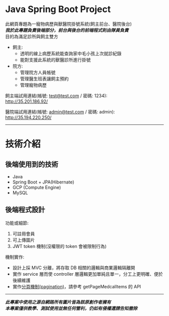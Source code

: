 
# Java Spring Boot Project #

此網頁專題為一寵物病歷與獸醫院掛號系統(飼主前台、醫院後台)  
***我於此專題負責後端部分，前台與後台的前端程式則由隊員負責***  
目的為滿足診所與飼主雙方

* 飼主:
  * 透明的線上病歷系統能查詢家中毛小孩上次就診紀錄
  * 能對支援此系統的獸醫診所進行掛號
* 院方:  
  * 管理院方人員帳號
  * 管理醫生班表讓飼主預約
  * 管理寵物病歷

飼主端試用連結(帳號: test@test.com / 密碼: 1234):  
http://35.201.186.92/

醫院端試用連結(帳號: admin@test.com / 密碼: admin):  
http://35.194.220.250/

---------------------------------------

# 技術介紹 #

## 後端使用到的技術 ##

* Java
* Spring Boot + JPA(Hibernate)
* GCP (Compute Engine)
* MySQL

## 後端程式設計 ##

功能或細節:  

1. 可註冊會員  
2. 可上傳圖片  
3. JWT token 機制(沒權限的 token 會被限制行為)

機制實作:

* 設計上採 MVC 分離，將存取 DB 相關的邏輯與商業邏輯隔離開
* 實作 service 層而使 controller 層邏輯更加單純且單一，分工上更明確、便於後續維護
* 實作[分頁機制(pagination)](https://github.com/wolke1007/cmoney_final_project/blob/master/src/main/java/com/cmoney_training_6th/final_project_intellij/controller/admin/AdminMedicalItemController.java)，請參考 getPageMedcalItems 的 API

---------------------------------------

***此專案中使用之源自網路所有圖片皆為該原創作者擁有  
本專案僅供教學、測試使用並無任何營利，仍如有侵權還請告知撤除***
